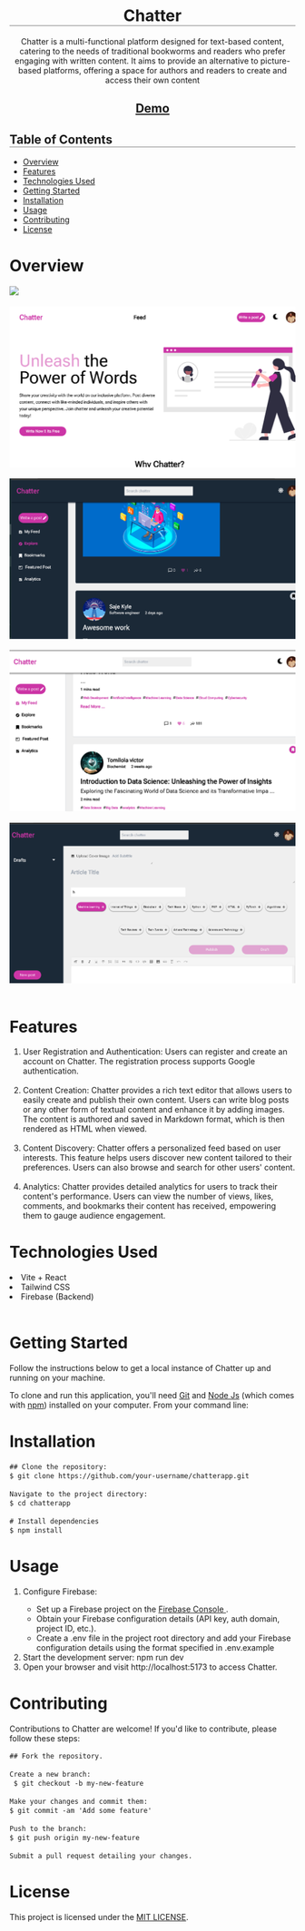  <h1 align="center" style="border-bottom: 1px solid gray;">Chatter</h1>

<p align='center'>
Chatter is a multi-functional platform designed for text-based content, catering to the needs of traditional bookworms and readers who prefer engaging with written content. It aims to provide an alternative to picture-based platforms, offering a space for authors and readers to create and access their own content
</p>

<h2 align='center'>
<a href='https://chattermd.vercel.app/' > Demo</a>
</h2>

<h2 style="border-bottom: 1px solid gray;">Table of Contents</h2>
<ul>
    <li><a href="#overview">Overview</a></li>
    <li><a href="#features">Features</a></li>
    <li><a href='#technologies'>Technologies Used</a></li>
    <li><a href ='#gettingStarted'>Getting Started</a></li>
    <li><a href="#installation">Installation</a></li>
    <li><a href="#usage">Usage</a></li>
    <li><a href="#contributing">Contributing</a></li>
    <li><a href="#license">License</a></li>
</ul>

<h1 id='overview'>Overview</h1>
<img src='https://firebasestorage.googleapis.com/v0/b/chatter-be02c.appspot.com/o/chatterImages%2F404.svg?alt=media&token=3c3eda8e-3db5-434f-b483-95ce719edfd1' /> <br/> <br />
<img src='public/images/lightmode.png' /> <br/> <br />
<img src='public/images/dark2.png' /> <br/> <br />
<img src='public/images/light2.png' /> <br/> <br />
<img src='public/images/write.png' /> <br/> <br />

<h1 id='features'>Features</h1>
<ol>
    <li>
    User Registration and Authentication: Users can register and create an account on Chatter. The registration process supports Google authentication.
    </li> <br />
    <li>
    Content Creation: Chatter provides a rich text editor that allows users to easily create and publish their own content. Users can write blog posts or any other form of textual content and enhance it by adding images. The content is authored and saved in Markdown format, which is then rendered as HTML when viewed.
    </li> <br />
    <li>
    Content Discovery: Chatter offers a personalized feed based on user interests. This feature helps users discover new content tailored to their preferences. Users can also browse and search for other users' content.
    </li> <br/>
    <li>
    Analytics: Chatter provides detailed analytics for users to track their content's performance. Users can view the number of views, likes, comments, and bookmarks their content has received, empowering them to gauge audience engagement.
    </li>
</ol>

<h1 id='technologies'>Technologies Used</h1>
<li>Vite + React</li>
<li>Tailwind CSS</li> 
<li>Firebase (Backend)</li>  <br />





<h1 id='gettingStarted'>Getting Started</h1>

<p>
Follow the instructions below to get a local instance of Chatter up and running on your machine.
</p>

<p>
To clone and run this application, you'll need <a href='https://git-scm.com/'>Git</a> and <a href='https://nodejs.org/en/download/'>Node Js</a> (which comes with <a href='http://npmjs.com/'>npm</a>) installed on your computer. From your command line:
</p>

<h1 id='installation'>Installation</h1>

```
## Clone the repository:
$ git clone https://github.com/your-username/chatterapp.git

Navigate to the project directory:
$ cd chatterapp

# Install dependencies
$ npm install

```

<h1 id='usage'>Usage</h1>

<ol>
    <li>
        Configure Firebase:
    </li>
    <ul>
        <li>
          Set up a Firebase project on the <a href='https://console.firebase.google.com/'>Firebase Console </a>.
        </li>
        <li>
        Obtain your Firebase configuration details (API key, auth domain, project ID, etc.).
        </li>
        <li>
        Create a .env file in the project root directory and add your Firebase configuration details using the format specified in .env.example
        </li>
    </ul>
    <li>
         Start the development server: npm run dev
    </li>
    <li>
        Open your browser and visit http://localhost:5173 to access Chatter.
    </li>
</ol>


<h1 id='contributing'>Contributing</h1>

<p>
Contributions to Chatter are welcome! If you'd like to contribute, please follow these steps:
</p>

```
## Fork the repository.

Create a new branch:
 $ git checkout -b my-new-feature

Make your changes and commit them: 
$ git commit -am 'Add some feature'

Push to the branch:
$ git push origin my-new-feature

Submit a pull request detailing your changes.
```
<h1 id='license'>License</h1>

This project is licensed under the [MIT LICENSE](LICENSE).

